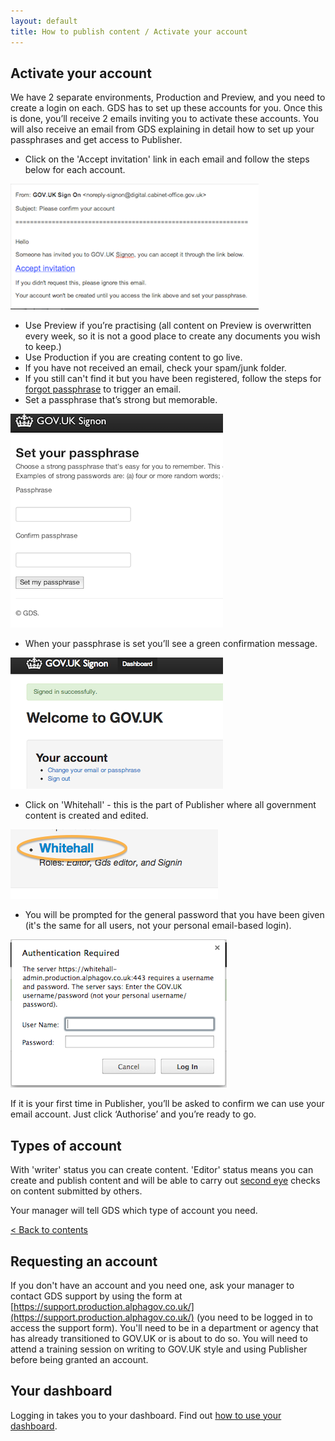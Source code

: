 ```yaml
---
layout: default
title: How to publish content / Activate your account
---
```


## Activate your account

We have 2 separate environments, Production and Preview, and you need to create a login on each. GDS has to set up these accounts for you. Once this is done, you’ll receive 2 emails inviting you to activate these accounts. You will also receive an email from GDS explaining in detail how to set up your passphrases and get access to Publisher.

* Click on the 'Accept invitation' link in each email and follow the steps below for each account.

![Get an account](get-an-account.png)

* Use Preview if you’re practising (all content on Preview is overwritten every week, so it is not a good place to create any documents you wish to keep.)
* Use Production if you are creating content to go live.   
* If you have not received an email, check your spam/junk folder. 
* If you still can't find it but you have been registered, follow the steps for [forgot passphrase](http://alphagov.github.io/inside-government-admin-guide/your-account/forgot-your-passphrase.html) to trigger an email. 
* Set a passphrase that’s strong but memorable.

![Get an account 2](get-an-account-2.png)

* When your passphrase is set you’ll see a green confirmation message.

![Get an account 3](get-an-account-3.png)

* Click on 'Whitehall' - this is the part of Publisher where all government content is created and edited. 

![Get an account 4](get-an-account-4.png)

* You will be prompted for the general password that you have been given (it's the same for all users, not your personal email-based login). 

![Get an account 5](get-an-account-5.png)

If it is your first time in Publisher, you’ll be asked to confirm we can use your email account. Just click ‘Authorise’ and you’re ready to go.

## Types of account

With 'writer' status you can create content. 'Editor' status means you can create and publish content and will be able to carry out [second eye](http://alphagov.github.io/inside-government-admin-guide/workflow-content/second-pair-of-eyes.html) checks on content submitted by others.

Your manager will tell GDS which type of account you need. 

[< Back to contents](http://alphagov.github.io/inside-government-admin-guide/)

## Requesting an account

If you don't have an account and you need one, ask your manager to contact GDS support by using the form at [https://support.production.alphagov.co.uk/](https://support.production.alphagov.co.uk/) (you need to be logged in to access the support form). You'll need to be in a department or agency that has already transitioned to GOV.UK or is about to do so. You will need to attend a training session on writing to GOV.UK style and using Publisher before being granted an account.

## Your dashboard

Logging in takes you to your dashboard. Find out [how to use your dashboard](http://alphagov.github.io/inside-government-admin-guide/first-steps/your-dashboard.html). 
